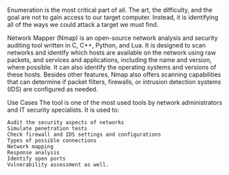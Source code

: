 Enumeration is the most critical part of all. The art, the difficulty, and the goal are not to gain access to our target computer. 
Instead, it is identifying all of the ways we could attack a target we must find.


Network Mapper (Nmap) is an open-source network analysis and security auditing tool written in C, C++, Python, and Lua. It is designed to scan networks and identify which hosts are available on the network using raw packets, and services and applications, including the name and version, where possible. It can also identify the operating systems and versions of these hosts. Besides other features, Nmap also offers scanning capabilities that can determine if packet filters, firewalls, or intrusion detection systems (IDS) are configured as needed.

Use Cases
The tool is one of the most used tools by network administrators and IT security specialists. It is used to:

    Audit the security aspects of networks
    Simulate penetration tests
    Check firewall and IDS settings and configurations
    Types of possible connections
    Network mapping
    Response analysis
    Identify open ports
    Vulnerability assessment as well.



